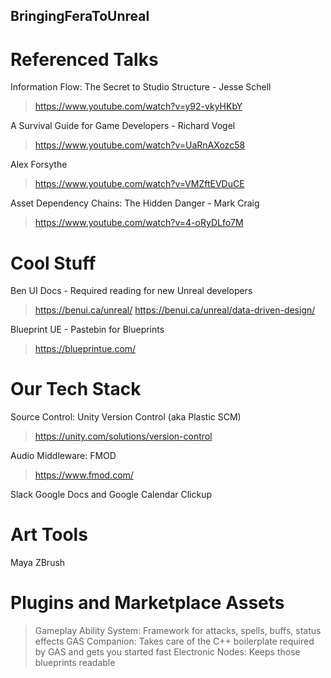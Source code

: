 ## BringingFeraToUnreal

# Referenced Talks

Information Flow: The Secret to Studio Structure - Jesse Schell
> https://www.youtube.com/watch?v=y92-vkyHKbY

A Survival Guide for Game Developers - Richard Vogel
> https://www.youtube.com/watch?v=UaRnAXozc58

Alex Forsythe 
> https://www.youtube.com/watch?v=VMZftEVDuCE
   
Asset Dependency Chains: The Hidden Danger - Mark Craig
> https://www.youtube.com/watch?v=4-oRyDLfo7M

# Cool Stuff
Ben UI Docs - Required reading for new Unreal developers
> https://benui.ca/unreal/
> https://benui.ca/unreal/data-driven-design/

Blueprint UE - Pastebin for Blueprints
> https://blueprintue.com/

# Our Tech Stack
Source Control: Unity Version Control (aka Plastic SCM)
> https://unity.com/solutions/version-control

Audio Middleware: FMOD
> https://www.fmod.com/

Slack
Google Docs and Google Calendar
Clickup

# Art Tools
Maya
ZBrush

# Plugins and Marketplace Assets
> Gameplay Ability System: Framework for attacks, spells, buffs, status effects
> GAS Companion: Takes care of the C++ boilerplate required by GAS and gets you started fast
> Electronic Nodes: Keeps those blueprints readable
